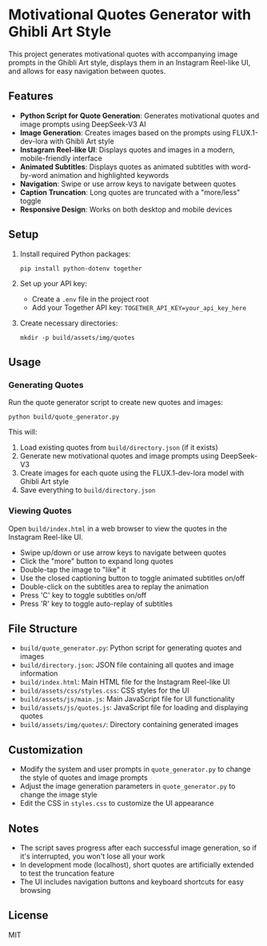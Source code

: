 # Motivational Quotes Generator with Ghibli Art Style

This project generates motivational quotes with accompanying image prompts in the Ghibli Art style, displays them in an Instagram Reel-like UI, and allows for easy navigation between quotes.

## Features

- **Python Script for Quote Generation**: Generates motivational quotes and image prompts using DeepSeek-V3 AI
- **Image Generation**: Creates images based on the prompts using FLUX.1-dev-lora with Ghibli Art style
- **Instagram Reel-like UI**: Displays quotes and images in a modern, mobile-friendly interface
- **Animated Subtitles**: Displays quotes as animated subtitles with word-by-word animation and highlighted keywords
- **Navigation**: Swipe or use arrow keys to navigate between quotes
- **Caption Truncation**: Long quotes are truncated with a "more/less" toggle
- **Responsive Design**: Works on both desktop and mobile devices

## Setup

1. Install required Python packages:
   ```
   pip install python-dotenv together
   ```

2. Set up your API key:
   - Create a `.env` file in the project root
   - Add your Together API key: `TOGETHER_API_KEY=your_api_key_here`

3. Create necessary directories:
   ```
   mkdir -p build/assets/img/quotes
   ```

## Usage

### Generating Quotes

Run the quote generator script to create new quotes and images:

```
python build/quote_generator.py
```

This will:
1. Load existing quotes from `build/directory.json` (if it exists)
2. Generate new motivational quotes and image prompts using DeepSeek-V3
3. Create images for each quote using the FLUX.1-dev-lora model with Ghibli Art style
4. Save everything to `build/directory.json`

### Viewing Quotes

Open `build/index.html` in a web browser to view the quotes in the Instagram Reel-like UI.

- Swipe up/down or use arrow keys to navigate between quotes
- Click the "more" button to expand long quotes
- Double-tap the image to "like" it
- Use the closed captioning button to toggle animated subtitles on/off
- Double-click on the subtitles area to replay the animation
- Press 'C' key to toggle subtitles on/off
- Press 'R' key to toggle auto-replay of subtitles

## File Structure

- `build/quote_generator.py`: Python script for generating quotes and images
- `build/directory.json`: JSON file containing all quotes and image information
- `build/index.html`: Main HTML file for the Instagram Reel-like UI
- `build/assets/css/styles.css`: CSS styles for the UI
- `build/assets/js/main.js`: Main JavaScript file for UI functionality
- `build/assets/js/quotes.js`: JavaScript file for loading and displaying quotes
- `build/assets/img/quotes/`: Directory containing generated images

## Customization

- Modify the system and user prompts in `quote_generator.py` to change the style of quotes and image prompts
- Adjust the image generation parameters in `quote_generator.py` to change the image style
- Edit the CSS in `styles.css` to customize the UI appearance

## Notes

- The script saves progress after each successful image generation, so if it's interrupted, you won't lose all your work
- In development mode (localhost), short quotes are artificially extended to test the truncation feature
- The UI includes navigation buttons and keyboard shortcuts for easy browsing

## License

MIT 